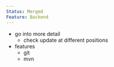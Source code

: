 ```yaml
---
Status: Merged
Feature: Backend
---
```

- go into more detail
    - check update at different positions
- features
    - git
    - mvn